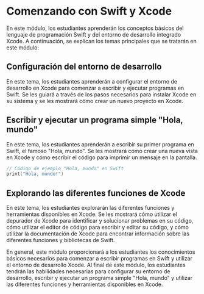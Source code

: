 # Comenzando con Swift y Xcode

En este módulo, los estudiantes aprenderán los conceptos básicos del lenguaje de programación Swift y del entorno de desarrollo integrado Xcode. A continuación, se explican los temas principales que se tratarán en este módulo:

## Configuración del entorno de desarrollo

En este tema, los estudiantes aprenderán a configurar el entorno de desarrollo en Xcode para comenzar a escribir y ejecutar programas en Swift. Se les guiará a través de los pasos necesarios para instalar Xcode en su sistema y se les mostrará cómo crear un nuevo proyecto en Xcode.

## Escribir y ejecutar un programa simple "Hola, mundo"

En este tema, los estudiantes aprenderán a escribir su primer programa en Swift, el famoso "Hola, mundo". Se les mostrará cómo crear una nueva vista en Xcode y cómo escribir el código para imprimir un mensaje en la pantalla.

```swift
// Código de ejemplo "Hola, mundo" en Swift
print("Hola, mundo!")
```


## Explorando las diferentes funciones de Xcode

En este tema, los estudiantes explorarán las diferentes funciones y herramientas disponibles en Xcode. Se les mostrará cómo utilizar el depurador de Xcode para identificar y solucionar problemas en su código, cómo utilizar el editor de código para escribir y editar su código, y cómo utilizar la documentación de Xcode para encontrar información sobre las diferentes funciones y bibliotecas de Swift.

En general, este módulo proporcionará a los estudiantes los conocimientos básicos necesarios para comenzar a escribir programas en Swift y utilizar el entorno de desarrollo Xcode. Al final de este módulo, los estudiantes tendrán las habilidades necesarias para configurar su entorno de desarrollo, escribir y ejecutar un programa simple "Hola, mundo" y utilizar las diferentes funciones y herramientas disponibles en Xcode.
